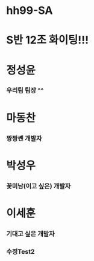 # hh99-SA
# S반 12조 화이팅!!!

# 정성윤
### 우리팀 팀장 ^^

# 마동찬
### 짱짱쏀 개발자

# 박성우
### 꽃미남(이고 싶은) 개발자

# 이세훈
### 기대고 싶은 개발자

### 수정Test2
